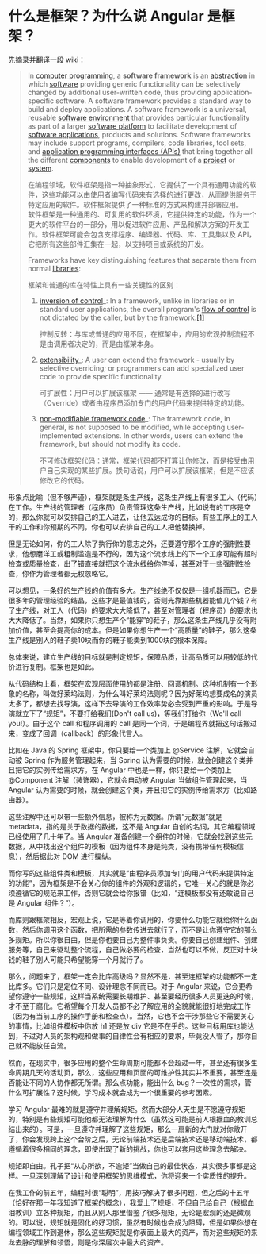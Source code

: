 # 什么是框架？为什么说 Angular 是框架？

先摘录并翻译一段 wiki：

> In [computer programming](https://link.zhihu.com/?target=https%3A//en.wikipedia.org/wiki/Computer_programming), a **software framework** is an [abstraction](https://link.zhihu.com/?target=https%3A//en.wikipedia.org/wiki/Abstraction_%28computer_science%29) in which [software](https://link.zhihu.com/?target=https%3A//en.wikipedia.org/wiki/Software) providing generic functionality can be selectively changed by additional user-written code, thus providing application-specific software. A software framework provides a standard way to build and deploy applications. A software framework is a universal, reusable [software environment](https://link.zhihu.com/?target=https%3A//en.wikipedia.org/wiki/Software_environment_%28disambiguation%29) that provides particular functionality as part of a larger [software platform](https://link.zhihu.com/?target=https%3A//en.wikipedia.org/wiki/Software_platform) to facilitate development of [software applications](https://link.zhihu.com/?target=https%3A//en.wikipedia.org/wiki/Software_application), products and solutions. Software frameworks may include support programs, compilers, code libraries, tool sets, and [application programming interfaces (APIs)](https://link.zhihu.com/?target=https%3A//en.wikipedia.org/wiki/Application_programming_interface) that bring together all the different [components](https://link.zhihu.com/?target=https%3A//en.wikipedia.org/wiki/Software_component) to enable development of a [project](https://link.zhihu.com/?target=https%3A//en.wikipedia.org/wiki/Software_project) or [system](https://link.zhihu.com/?target=https%3A//en.wikipedia.org/wiki/Software_system).  
>   
> 在编程领域，软件框架是指一种抽象形式，它提供了一个具有通用功能的软件，这些功能可以由使用者编写代码来有选择的进行更改，从而提供服务于特定应用的软件。软件框架提供了一种标准的方式来构建并部署应用。  
> 软件框架是一种通用的、可复用的软件环境，它提供特定的功能，作为一个更大的软件平台的一部分，用以促进软件应用、产品和解决方案的开发工作。软件框架可能会包含支撑程序、编译器、代码、库、工具集以及 API，它把所有这些部件汇集在一起，以支持项目或系统的开发。  
>   
> Frameworks have key distinguishing features that separate them from normal [libraries](https://link.zhihu.com/?target=https%3A//en.wikipedia.org/wiki/Library_%28computing%29):  
>   
> 框架和普通的库在特性上具有一些关键性的区别：  
>   
> 1. [inversion of control](https://link.zhihu.com/?target=https%3A//en.wikipedia.org/wiki/Inversion_of_control)_: In a framework, unlike in libraries or in standard user applications, the overall program's [flow of control](https://link.zhihu.com/?target=https%3A//en.wikipedia.org/wiki/Control_flow) is not dictated by the caller, but by the framework.[[1]](https://link.zhihu.com/?target=https%3A//en.wikipedia.org/wiki/Software_framework%23cite_note-1)  
>
>    控制反转：与库或普通的应用不同，在框架中，应用的宏观控制流程不是由调用者决定的，而是由框架本身。  
>   
> 2. [extensibility](https://link.zhihu.com/?target=https%3A//en.wikipedia.org/wiki/Extensibility)_: A user can extend the framework - usually by selective overriding; or programmers can add specialized user code to provide specific functionality.  
>
>    可扩展性：用户可以扩展该框架 —— 通常是有选择的进行改写（Override）或者由程序员添加专门的用户代码来提供特定的功能。  
>   
> 3. [non-modifiable framework code](https://link.zhihu.com/?target=https%3A//en.wikipedia.org/wiki/Open/closed_principle)_: The framework code, in general, is not supposed to be modified, while accepting user-implemented extensions. In other words, users can extend the framework, but should not modify its code.  
>
>    不可修改框架代码：通常，框架代码都不打算让你修改，而是接受由用户自己实现的某些扩展。换句话说，用户可以扩展该框架，但是不应该修改它的代码。

形象点比喻（但不够严谨），框架就是条生产线，这条生产线上有很多工人（代码）在工作。生产线的管理者（程序员）负责管理这条生产线，比如说有的工序是空的，那么你就可以安排自己的工人进去，让他去达成你的目标。有些工序上的工人干的工作和你预期的不同，你也可以安排自己的工人把他替换掉。

但是无论如何，你的工人除了执行你的意志之外，还要遵守那个工序的强制性要求，他想磨洋工或粗制滥造是不行的，因为这个流水线上的下一个工序可能有超时检查或质量检查，出了错直接就把这个流水线给你停掉，甚至对于一些强制性检查，你作为管理者都无权忽略它。

可以想见，一条好的生产线的价值有多大。生产线绝不仅仅是一组机器而已，它是很多年的管理经验的结晶，这些才是最值钱的，否则光靠那些机器能值几个钱？有了生产线，对工人（代码）的要求大大降低了，甚至对管理者（程序员）的要求也大大降低了。当然，如果你只想生产个“能穿”的鞋子，那么这条生产线几乎没有附加价值，甚至会提高你的成本。但是如果你想生产一个“高质量”的鞋子，那么这条生产线是别人的鞋子卖10块而你的鞋子能卖到1000块的根本保障。

总体来说，建立生产线的目标就是制定规矩，保障品质，让高品质可以用较低的代价进行复制。框架也是如此。

从代码结构上看，框架在宏观层面使用的都是注册、回调机制。这种机制有一个形象的名称，叫做好莱坞法则，为什么叫好莱坞法则呢？因为好莱坞想要成名的演员太多了，都想去找导演，这样下去导演的工作效率势必会受到严重的影响。于是导演就立下了“规矩”，不要打给我们(Don't call us)，等我们打给你（We'll call you!）。由于这个 call 和程序调用的 call 是同一个词，于是编程界就把这句话搬过来，变成了回调（callback）的形象代言人。

比如在 Java 的 Spring 框架中，你只要给一个类加上 @Service 注解，它就会自动被 Spring 作为服务管理起来，当 Spring 认为需要的时候，就会创建这个类并且把它的实例传给需求方。在 Angular 中也是一样，你只要给一个类加上 @Component 注解（装饰器），它就会自动被 Angular 当做组件管理起来，当 Angular 认为需要的时候，就会创建这个类，并且把它的实例传给需求方（比如路由器）。

这些注解中还可以带一些额外信息，被称为元数据。所谓“元数据”就是 metadata，指的是关于数据的数据，这不是 Angular 自创的名词，其它编程领域已经使用了几十年了。当 Angular 准备创建一个组件的时候，它就会找到这些元数据，从中找出这个组件的模板（因为组件本身是纯类，没有携带任何模板信息），然后据此对 DOM 进行操纵。

而你写的这些组件类和模板，其实就是“由程序员添加专门的用户代码来提供特定的功能”，因为框架是不会关心你的组件的外观和逻辑的，它唯一关心的就是你必须遵循它的规范来工作，否则它就会给你报错（比如，“连模板都没有还敢说自己是 Angular 组件？”）。

而库则跟框架相反，宏观上说，它是等着你调用的，你要什么功能它就给你什么函数，然后你调用这个函数，把所需的参数传进去就行了，而不是让你遵守它的那么多规矩。所以你很自由，但是你也要自己为整件事负责。你要自己创建组件、创建服务等，自己来驱动整个流程，自己做必要的检查，当然也可以不做，反正对十块钱的鞋子别人可能只希望能穿一个月就行了。

那么，问题来了，框架一定会比库高级吗？显然不是，甚至连框架的功能都不一定比库多。它们只是定位不同、设计理念不同而已。对于 Angular 来说，它会更希望你遵守一些规矩，这样当系统需要长期维护、甚至要经历很多人员更迭的时候，才不至于腐化。它希望每个开发人员都不必了解应用的全貌就能很好地完成工作（因为有当前工序的操作手册和检查点）。当然，它也不会干涉那些它不需要关心的事情，比如组件模板中你放 h1 还是放 div 它是不在乎的。这些目标用库也能达到，不过对人员的架构观和做事的自律性会有相应的要求，毕竟没人管了，那你自己就不能放任自流。

然而，在现实中，很多应用的整个生命周期可能都不会超过一年，甚至还有很多生命周期几天的活动页，那么，这些应用和页面的可维护性其实并不重要，甚至连是否能让不同的人协作都无所谓。那么点功能，能出什么 bug？一次性的需求，管什么可扩展性？这时候，学习成本就会成为一个很重要的参考因素。

学习 Angular 最难的就是遵守并理解规矩。然而大部分人天生是不愿遵守规矩的，特别是有些规矩可能他都无法理解为什么（虽然这可能是前人根据血的教训总结出来的）。可是，一旦遵守并理解了这些规矩，那么一扇新的大门就对你敞开了，你会发现跨上这个台阶之后，无论前端技术还是后端技术还是移动端技术，都遵循着很多相同的理念，即使出现了新的挑战，你也可以套用这些理念去解决。

规矩即自由。孔子把“从心所欲，不逾矩”当做自己的最佳状态，其实很多事都是这样。一旦深刻理解了设计和使用框架的思维模式，你将迎来一个实质性的提升。

在我工作的前五年，编程时很“聪明”，用技巧解决了很多问题，但之后的十五年（恰好在那一年我知道了框架的概念），我爱上了规矩，不但自己给自己（根据血泪教训）立各种规矩，而且从别人那里借鉴了很多规矩，无论是宏观的还是微观的。可以说，规矩就是固化的好习惯，虽然有时候也会成为阻碍，但是如果你想在编程领域工作到退休，那么这些规矩就是你表面上最大的资产，而对这些规矩的来龙去脉的理解和领悟，则是你深层次中最大的资产。
